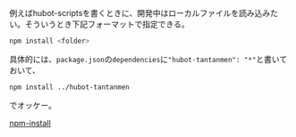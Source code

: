 例えばhubot-scriptsを書くときに、開発中はローカルファイルを読み込みたい。そういうとき下記フォーマットで指定できる。

```bash
npm install <folder>
```

具体的には、`package.json`の`dependencies`に`"hubot-tantanmen": "*"`と書いておいて、

```bash
npm install ../hubot-tantanmen
```

でオッケー。

[npm-install](https://www.npmjs.org/doc/cli/npm-install.html)
